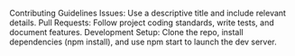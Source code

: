 Contributing Guidelines
Issues: Use a descriptive title and include relevant details.
Pull Requests: Follow project coding standards, write tests, and document features.
Development Setup: Clone the repo, install dependencies (npm install), and use npm start to launch the dev server.
